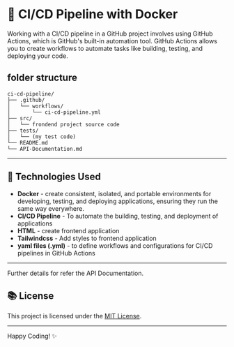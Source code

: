 #  🚀 CI/CD Pipeline with Docker

Working with a CI/CD pipeline in a GitHub project involves using GitHub Actions, which is GitHub's built-in automation tool. GitHub Actions allows you to create workflows to automate tasks like building, testing, and deploying your code. 


## folder structure

```
ci-cd-pipeline/
├── .github/
│   └── workflows/
│       └── ci-cd-pipeline.yml
├── src/
│   └── frondend project source code
├── tests/
│   └── (my test code)
└── README.md
└── API-Documentation.md  
```


---

## 🌟 Technologies Used

- **Docker** - create consistent, isolated, and portable environments for developing, testing, and deploying applications, ensuring they run the same way everywhere.
- **CI/CD Pipeline** - To automate the building, testing, and deployment of applications
- **HTML** - create frontend application
- **Tailwindcss** - Add styles to frontend application
- **yaml files (.yml)** - to define workflows and configurations  for CI/CD pipelines in GitHub Actions

---


Further details for refer the API Documentation.


## 📚 License

This project is licensed under the [MIT License](LICENSE).

---

Happy Coding! ✨
